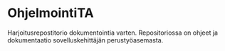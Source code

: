 # OhjelmointiTA
Harjoitusrepostitorio dokumentointia varten. Repositoriossa on ohjeet ja dokumentaatio sovelluskehittäjän perustyöasemasta.
